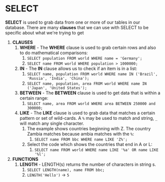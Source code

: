 # SELECT

**SELECT** is used to grab data from one or more of our tables in our database.  There are many **clauses** that we can use with SELECT to be specific about what we're trying to get

1. **CLAUSES**
   1. **WHERE** - The **WHERE** clause is used to grab certain rows and also to do mathematical comparisons:
       1. `SELECT population FROM world WHERE name = 'Germany';`
       2. `SELECT name FROM world WHERE population > 1000000;`
   2. **IN** -  The **IN** clause allows us to check if an item is in a list:
       1. `SELECT name, population FROM world WHERE name IN ('Brazil', 'Russia', 'India', 'China');`
       2. `SELECT name, population, area FROM world WHERE name IN ('Japan', 'United States');`
   3. **BETWEEN** - The **BETWEEN** clause is used to get data that is within a certain range:
       1. `SELECT name, area FROM world WHERE area BETWEEN 250000 and 300000;`
   4. **LIKE** - The **LIKE** clause is used to grab data that matches a certain pattern or set of wild-cards.  A `%` may be used to match and string, `_` will match any single character. 
      1. The example shows countries beginning with Z. The country Zambia matches because ambia matches with the `%`:
         1. `SELECT name FROM bbc WHERE name LIKE 'Z%';`
      2. Select the code which shows the countries that end in A or L:
         1. `SELECT name FROM world WHERE name LIKE '%a' OR name LIKE '%l';`
2. **FUNCTIONS**
   1. **LENGTH** - LENGTH(s) returns the number of characters in string s.
      1. `SELECT LENGTH(name), name FROM bbc;`
      2. `LENGTH('Hello')` -> `5`
